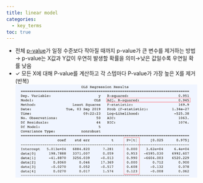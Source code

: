 ```yaml
---
title: linear model
categories:
  - key_terms
toc: true
---
```


- 전체 [p-value](https://code7ssage.github.io/key_terms/p-value/)가 일정 수준보다 작아질 때까지 p-value가 큰 변수를 제거하는 방법                     
	→ p-value는 X값과 Y값이 우연히 발생할 확률을 의미→낮은 값일수록 우연일 확률 낮음 
- ✓ 모든 X에 대해 P-value를 계산하고 각 스텝마다 P-value가 가장 높은 X를 제거 (반복)
   ![image](https://github.com/code7ssage/code7ssage.github.io/blob/master/assets/attached%20file/Pasted%20image%2020240103133451.png?raw=true)